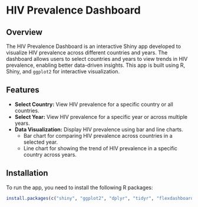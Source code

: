 # HIV Prevalence Dashboard

## Overview
The HIV Prevalence Dashboard is an interactive Shiny app developed to visualize HIV prevalence across different countries and years. The dashboard allows users to select countries and years to view trends in HIV prevalence, enabling better data-driven insights. This app is built using R, Shiny, and `ggplot2` for interactive visualization.

## Features
- **Select Country:** View HIV prevalence for a specific country or all countries.
- **Select Year:** View HIV prevalence for a specific year or across multiple years.
- **Data Visualization:** Display HIV prevalence using bar and line charts.
  - Bar chart for comparing HIV prevalence across countries in a selected year.
  - Line chart for showing the trend of HIV prevalence in a specific country across years.

## Installation
To run the app, you need to install the following R packages:
```r
install.packages(c("shiny", "ggplot2", "dplyr", "tidyr", "flexdashboard"))
